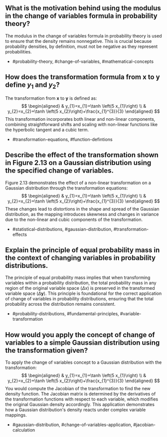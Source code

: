 ## What is the motivation behind using the modulus in the change of variables formula in probability theory?

The modulus in the change of variables formula in probability theory is used to ensure that the density remains nonnegative. This is crucial because probability densities, by definition, must not be negative as they represent probabilities.

- #probability-theory, #change-of-variables, #mathematical-concepts

## How does the transformation formula from $\mathbf{x}$ to $\mathbf{y}$ define $y_1$ and $y_2$?

The transformation from $\mathbf{x}$ to $\mathbf{y}$ is defined as:
$$
\begin{aligned}
& y_{1}=x_{1}+\tanh \left(5 x_{1}\right) \\
& y_{2}=x_{2}+\tanh \left(5 x_{2}\right)+\frac{x_{1}^{3}}{3}
\end{aligned}
$$
This transformation incorporates both linear and non-linear components, combining straightforward shifts and scaling with non-linear functions like the hyperbolic tangent and a cubic term.

- #transformation-equations, #function-defintions

## Describe the effect of the transformation shown in Figure 2.13 on a Gaussian distribution using the specified change of variables.

Figure 2.13 demonstrates the effect of a non-linear transformation on a Gaussian distribution through the transformation equations:
$$
\begin{aligned}
& y_{1}=x_{1}+\tanh \left(5 x_{1}\right) \\
& y_{2}=x_{2}+\tanh \left(5 x_{2}\right)+\frac{x_{1}^{3}}{3}
\end{aligned}
$$
These changes lead to distortions in the shape and spread of the Gaussian distribution, as the mapping introduces skewness and changes in variance due to the non-linear and cubic components of the transformation.

- #statistical-distributions, #gaussian-distribution, #transformation-effects

## Explain the principle of equal probability mass in the context of changing variables in probability distributions.

The principle of equal probability mass implies that when transforming variables within a probability distribution, the total probability mass in any region of the original variable space ($\Delta x$) is preserved in the transformed variable space ($\Delta \mathbf{y}$). This principle is foundational for the correct application of change of variables in probability distributions, ensuring that the total probability across the distribution remains consistent.

- #probability-distributions, #fundamental-principles, #variable-transformation

## How would you apply the concept of change of variables to a simple Gaussian distribution using the transformation given?

To apply the change of variables concept to a Gaussian distribution with the transformation:
$$
\begin{aligned}
& y_{1}=x_{1}+\tanh \left(5 x_{1}\right) \\
& y_{2}=x_{2}+\tanh \left(5 x_{2}\right)+\frac{x_{1}^{3}}{3}
\end{aligned}
$$
You would compute the Jacobian of the transformation to find the new density function. The Jacobian matrix is determined by the derivatives of the transformation functions with respect to each variable, which modifies the original Gaussian density accordingly. This application demonstrates how a Gaussian distribution's density reacts under complex variable mappings.

- #gaussian-distribution, #change-of-variables-application, #jacobian-calculation